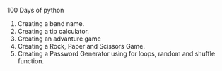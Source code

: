 100 Days of python
1. Creating a band name.
2. Creating a tip calculator.
3. Creating an advanture game
4. Creating a Rock, Paper and Scissors Game.
5. Creating a Password Generator using for loops, random and shuffle function.